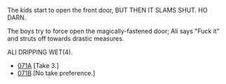 The kids start to open the front door, BUT THEN IT SLAMS SHUT. HO DARN.

The boys try to force open the magically-fastened door; Ali says "Fuck it" and struts off towards drastic measures.

ALI DRIPPING WET(4).

* [071A](071A--Take03--.md) [Take 3.]
* [071B](071B--NoPref.--.md) [No take preference.]
